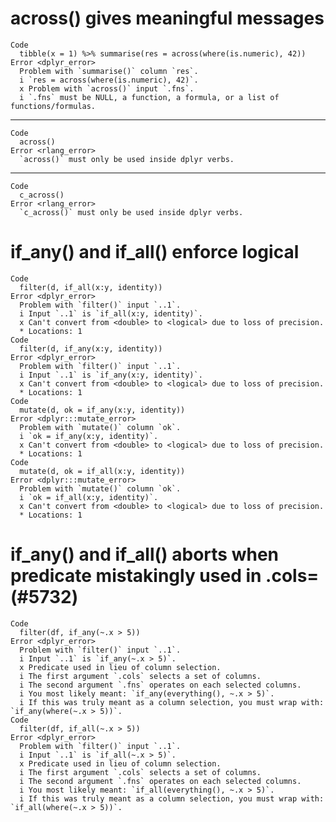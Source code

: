 # across() gives meaningful messages

    Code
      tibble(x = 1) %>% summarise(res = across(where(is.numeric), 42))
    Error <dplyr_error>
      Problem with `summarise()` column `res`.
      i `res = across(where(is.numeric), 42)`.
      x Problem with `across()` input `.fns`.
      i `.fns` must be NULL, a function, a formula, or a list of functions/formulas.

---

    Code
      across()
    Error <rlang_error>
      `across()` must only be used inside dplyr verbs.

---

    Code
      c_across()
    Error <rlang_error>
      `c_across()` must only be used inside dplyr verbs.

# if_any() and if_all() enforce logical

    Code
      filter(d, if_all(x:y, identity))
    Error <dplyr_error>
      Problem with `filter()` input `..1`.
      i Input `..1` is `if_all(x:y, identity)`.
      x Can't convert from <double> to <logical> due to loss of precision.
      * Locations: 1
    Code
      filter(d, if_any(x:y, identity))
    Error <dplyr_error>
      Problem with `filter()` input `..1`.
      i Input `..1` is `if_any(x:y, identity)`.
      x Can't convert from <double> to <logical> due to loss of precision.
      * Locations: 1
    Code
      mutate(d, ok = if_any(x:y, identity))
    Error <dplyr:::mutate_error>
      Problem with `mutate()` column `ok`.
      i `ok = if_any(x:y, identity)`.
      x Can't convert from <double> to <logical> due to loss of precision.
      * Locations: 1
    Code
      mutate(d, ok = if_all(x:y, identity))
    Error <dplyr:::mutate_error>
      Problem with `mutate()` column `ok`.
      i `ok = if_all(x:y, identity)`.
      x Can't convert from <double> to <logical> due to loss of precision.
      * Locations: 1

# if_any() and if_all() aborts when predicate mistakingly used in .cols= (#5732)

    Code
      filter(df, if_any(~.x > 5))
    Error <dplyr_error>
      Problem with `filter()` input `..1`.
      i Input `..1` is `if_any(~.x > 5)`.
      x Predicate used in lieu of column selection.
      i The first argument `.cols` selects a set of columns.
      i The second argument `.fns` operates on each selected columns.
      i You most likely meant: `if_any(everything(), ~.x > 5)`.
      i If this was truly meant as a column selection, you must wrap with: `if_any(where(~.x > 5))`.
    Code
      filter(df, if_all(~.x > 5))
    Error <dplyr_error>
      Problem with `filter()` input `..1`.
      i Input `..1` is `if_all(~.x > 5)`.
      x Predicate used in lieu of column selection.
      i The first argument `.cols` selects a set of columns.
      i The second argument `.fns` operates on each selected columns.
      i You most likely meant: `if_all(everything(), ~.x > 5)`.
      i If this was truly meant as a column selection, you must wrap with: `if_all(where(~.x > 5))`.

